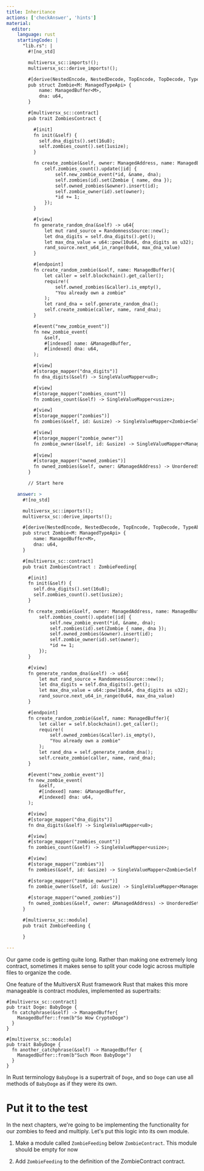 ```yaml
---
title: Inheritance
actions: ['checkAnswer', 'hints']
material:
  editor:
    language: rust
    startingCode: |
      "lib.rs": |
        #![no_std]

        multiversx_sc::imports!();
        multiversx_sc::derive_imports!();

        #[derive(NestedEncode, NestedDecode, TopEncode, TopDecode, TypeAbi)]
        pub struct Zombie<M: ManagedTypeApi> {
            name: ManagedBuffer<M>,
            dna: u64,
        }

        #[multiversx_sc::contract]
        pub trait ZombiesContract {

          #[init]
          fn init(&self) {
            self.dna_digits().set(16u8);
            self.zombies_count().set(1usize);
          }

          fn create_zombie(&self, owner: ManagedAddress, name: ManagedBuffer, dna: u64) {
              self.zombies_count().update(|id| {
                  self.new_zombie_event(*id, &name, dna);
                  self.zombies(id).set(Zombie { name, dna });
                  self.owned_zombies(&owner).insert(id);
                  self.zombie_owner(id).set(owner);
                  *id += 1;
              });
          }

          #[view]
          fn generate_random_dna(&self) -> u64{
              let mut rand_source = RandomnessSource::new();
              let dna_digits = self.dna_digits().get();
              let max_dna_value = u64::pow(10u64, dna_digits as u32);
              rand_source.next_u64_in_range(0u64, max_dna_value)
          }

          #[endpoint]
          fn create_random_zombie(&self, name: ManagedBuffer){
              let caller = self.blockchain().get_caller();
              require!(
                  self.owned_zombies(&caller).is_empty(),
                  "You already own a zombie"
              );
              let rand_dna = self.generate_random_dna();
              self.create_zombie(caller, name, rand_dna);
          }

          #[event("new_zombie_event")]
          fn new_zombie_event(
              &self, 
              #[indexed] name: &ManagedBuffer, 
              #[indexed] dna: u64,
          );

          #[view]
          #[storage_mapper("dna_digits")]
          fn dna_digits(&self) -> SingleValueMapper<u8>;

          #[view]
          #[storage_mapper("zombies_count")]
          fn zombies_count(&self) -> SingleValueMapper<usize>;

          #[view]
          #[storage_mapper("zombies")]
          fn zombies(&self, id: &usize) -> SingleValueMapper<Zombie<Self::Api>>;

          #[view]
          #[storage_mapper("zombie_owner")]
          fn zombie_owner(&self, id: &usize) -> SingleValueMapper<ManagedAddress>;
          
          #[view]
          #[storage_mapper("owned_zombies")]
          fn owned_zombies(&self, owner: &ManagedAddress) -> UnorderedSetMapper<usize>;
        }

        // Start here

    answer: >
      #![no_std]

      multiversx_sc::imports!();
      multiversx_sc::derive_imports!();

      #[derive(NestedEncode, NestedDecode, TopEncode, TopDecode, TypeAbi)]
      pub struct Zombie<M: ManagedTypeApi> {
          name: ManagedBuffer<M>,
          dna: u64,
      }

      #[multiversx_sc::contract]
      pub trait ZombiesContract : ZombieFeeding{

        #[init]
        fn init(&self) {
          self.dna_digits().set(16u8);
          self.zombies_count().set(1usize);
        }

        fn create_zombie(&self, owner: ManagedAddress, name: ManagedBuffer, dna: u64) {
            self.zombies_count().update(|id| {
                self.new_zombie_event(*id, &name, dna);
                self.zombies(id).set(Zombie { name, dna });
                self.owned_zombies(&owner).insert(id);
                self.zombie_owner(id).set(owner);
                *id += 1;
            });
        }

        #[view]
        fn generate_random_dna(&self) -> u64{
            let mut rand_source = RandomnessSource::new();
            let dna_digits = self.dna_digits().get();
            let max_dna_value = u64::pow(10u64, dna_digits as u32);
            rand_source.next_u64_in_range(0u64, max_dna_value)
        }

        #[endpoint]
        fn create_random_zombie(&self, name: ManagedBuffer){
            let caller = self.blockchain().get_caller();
            require!(
                self.owned_zombies(&caller).is_empty(),
                "You already own a zombie"
            );
            let rand_dna = self.generate_random_dna();
            self.create_zombie(caller, name, rand_dna);
        }

        #[event("new_zombie_event")]
        fn new_zombie_event(
            &self, 
            #[indexed] name: &ManagedBuffer, 
            #[indexed] dna: u64,
        );

        #[view]
        #[storage_mapper("dna_digits")]
        fn dna_digits(&self) -> SingleValueMapper<u8>;

        #[view]
        #[storage_mapper("zombies_count")]
        fn zombies_count(&self) -> SingleValueMapper<usize>;

        #[view]
        #[storage_mapper("zombies")]
        fn zombies(&self, id: &usize) -> SingleValueMapper<Zombie<Self::Api>>;

        #[storage_mapper("zombie_owner")]
        fn zombie_owner(&self, id: &usize) -> SingleValueMapper<ManagedAddress>;
        
        #[storage_mapper("owned_zombies")]
        fn owned_zombies(&self, owner: &ManagedAddress) -> UnorderedSetMapper<usize>;
      }

      #[multiversx_sc::module]
      pub trait ZombieFeeding {

      }

---
```


Our game code is getting quite long. Rather than making one extremely long contract, sometimes it makes sense to split your code logic across multiple files to organize the code.

One feature of the MultiversX Rust framework Rust that makes this more manageable is contract modules, implemented as supertraits:

```
#[multiversx_sc::contract]
pub trait Doge: BabyDoge {
  fn catchphrase(&self) -> ManagedBuffer{
    ManagedBuffer::from(b"So Wow CryptoDoge")
  }
}

#[multiversx_sc::module]
pub trait BabyDoge {
  fn another_catchphrase(&self) -> ManagedBuffer {
    ManagedBuffer::from(b"Such Moon BabyDoge")
  }
}
```

In Rust terminology `BabyDoge` is a supertrait of `Doge`, and so `Doge` can use all methods of `BabyDoge` as if they were its own.

# Put it to the test

In the next chapters, we're going to be implementing the functionality for our zombies to feed and multiply. Let's put this logic into its own module.

1. Make a module called `ZombieFeeding` below `ZombieContract`. This module should be empty for now

2. Add `ZombieFeeding` to the definition of the ZombieContract contract.
